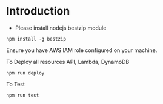 <!-- Documentation goes here -->

# Introduction

- Please install nodejs bestzip module
```
npm install -g bestzip
```

Ensure you have AWS IAM role configured on your machine.

To Deploy all resources API, Lambda, DynamoDB
```
npm run deploy
```

To Test
```
npm run test
```